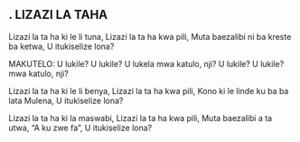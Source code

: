 ## . LIZAZI LA TAHA

Lizazi la ta ha ki le li tuna,
Lizazi la ta ha kwa pili,
Muta baezalibi ni ba kreste ba ketwa,
U itukiselize lona?

MAKUTELO:
U lukile? U lukile? U lukela mwa katulo, nji?
U lukile? U lukile? mwa katulo, nji?


Lizazi la ta ha ki le li benya,
Lizazi la ta ha kwa pili,
Kono ki le linde ku ba ba lata Mulena,
U itukiselize lona?


Lizazi la ta ha ki la maswabi,
Lizazi la ta ha kwa pili,
Muta baezalibi a ta utwa, “A ku zwe fa”,
U itukiselize lona?



